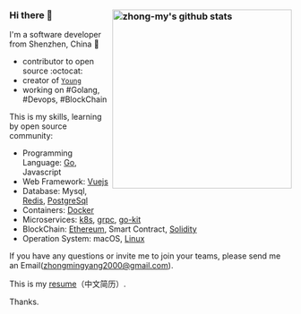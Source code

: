### Hi there 👋 <a href="https://github.com/zhong-my"><img src="https://github-readme-stats.vercel.app/api?username=zhong-my&count_private=true&include_all_commits=true&hide_rank=true&theme=graywhite&disable_animations=true&custom_title=Stats" align="right" width="320" alt="zhong-my's github stats" /></a>

I'm a software developer from Shenzhen, China 🌴 

- contributor to open source :octocat:
- creator of [`Young`](https://github.com/zhong-my/young)
- working on #Golang, #Devops, #BlockChain

This is my skills, learning by open source community:

- Programming Language: [Go](https://github.com/golang/go), Javascript
- Web Framework: [Vuejs](https://github.com/vuejs/vue)
- Database: Mysql, [Redis](https://github.com/redis/redis), [PostgreSql](https://github.com/postgres/postgres)
- Containers: [Docker](https://www.docker.com/)
- Microservices: [k8s](https://github.com/kubernetes/kubernetes), [grpc](https://github.com/grpc/grpc-go), [go-kit](https://github.com/go-kit/kit)
- BlockChain: [Ethereum](https://ethereum.org/en/), Smart Contract, [Solidity](https://github.com/ethereum/solidity)
- Operation System: macOS, [Linux](https://github.com/torvalds/linux)

If you have any questions or invite me to join your teams, please send me an Email(zhongmingyang2000@gmail.com).

This is my [resume](https://zhong-my.github.io/)（中文简历）.

Thanks.

<!--
**zhong-my/zhong-my** is a ✨ _special_ ✨ repository because its `README.md` (this file) appears on your GitHub profile.

Here are some ideas to get you started:

- 🔭 I’m currently working on ...
- 🌱 I’m currently learning ...
- 👯 I’m looking to collaborate on ...
- 🤔 I’m looking for help with ...
- 💬 Ask me about ...
- 📫 How to reach me: ...
- 😄 Pronouns: ...
- ⚡ Fun fact: ...
-->
